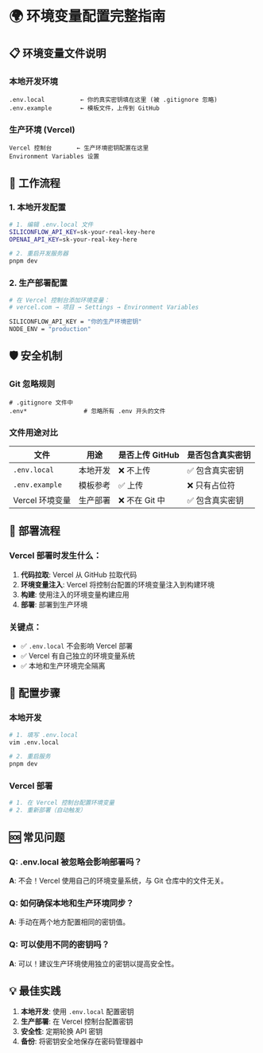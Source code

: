 # 🌍 环境变量配置完整指南

## 📋 环境变量文件说明

### 本地开发环境
```
.env.local          ← 你的真实密钥填在这里 (被 .gitignore 忽略)
.env.example        ← 模板文件，上传到 GitHub
```

### 生产环境 (Vercel)
```
Vercel 控制台       ← 生产环境密钥配置在这里
Environment Variables 设置
```

## 🔄 工作流程

### 1. 本地开发配置
```bash
# 1. 编辑 .env.local 文件
SILICONFLOW_API_KEY=sk-your-real-key-here
OPENAI_API_KEY=sk-your-real-key-here

# 2. 重启开发服务器
pnpm dev
```

### 2. 生产部署配置
```bash
# 在 Vercel 控制台添加环境变量：
# vercel.com → 项目 → Settings → Environment Variables

SILICONFLOW_API_KEY = "你的生产环境密钥"
NODE_ENV = "production"
```

## 🛡️ 安全机制

### Git 忽略规则
```gitignore
# .gitignore 文件中
.env*                # 忽略所有 .env 开头的文件
```

### 文件用途对比
| 文件 | 用途 | 是否上传 GitHub | 是否包含真实密钥 |
|------|------|----------------|------------------|
| `.env.local` | 本地开发 | ❌ 不上传 | ✅ 包含真实密钥 |
| `.env.example` | 模板参考 | ✅ 上传 | ❌ 只有占位符 |
| Vercel 环境变量 | 生产部署 | ❌ 不在 Git 中 | ✅ 包含真实密钥 |

## 🚀 部署流程

### Vercel 部署时发生什么：
1. **代码拉取**: Vercel 从 GitHub 拉取代码
2. **环境变量注入**: Vercel 将控制台配置的环境变量注入到构建环境
3. **构建**: 使用注入的环境变量构建应用
4. **部署**: 部署到生产环境

### 关键点：
- ✅ `.env.local` 不会影响 Vercel 部署
- ✅ Vercel 有自己独立的环境变量系统
- ✅ 本地和生产环境完全隔离

## 🔧 配置步骤

### 本地开发
```bash
# 1. 填写 .env.local
vim .env.local

# 2. 重启服务
pnpm dev
```

### Vercel 部署
```bash
# 1. 在 Vercel 控制台配置环境变量
# 2. 重新部署（自动触发）
```

## 🆘 常见问题

### Q: .env.local 被忽略会影响部署吗？
**A**: 不会！Vercel 使用自己的环境变量系统，与 Git 仓库中的文件无关。

### Q: 如何确保本地和生产环境同步？
**A**: 手动在两个地方配置相同的密钥值。

### Q: 可以使用不同的密钥吗？
**A**: 可以！建议生产环境使用独立的密钥以提高安全性。

## 💡 最佳实践

1. **本地开发**: 使用 `.env.local` 配置密钥
2. **生产部署**: 在 Vercel 控制台配置密钥
3. **安全性**: 定期轮换 API 密钥
4. **备份**: 将密钥安全地保存在密码管理器中